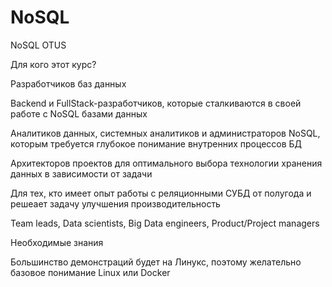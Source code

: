 # NoSQL

NoSQL OTUS

Для кого этот курс?

Разработчиков баз данных

Backend и FullStack-разработчиков, которые сталкиваются в своей работе с NoSQL базами данных

Аналитиков данных, системных аналитиков и администраторов NoSQL, которым требуется глубокое понимание внутренних процессов БД

Архитекторов проектов для оптимального выбора технологии хранения данных в зависимости от задачи

Для тех, кто имеет опыт работы с реляционными СУБД от полугода и решеает задачу улучшения производительность

Team leads, Data scientists, Big Data engineers, Product/Project managers

Необходимые знания

Большинство демонстраций будет на Линукс, поэтому желательно базовое понимание Linux или Docker
